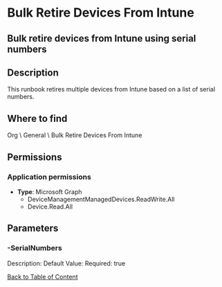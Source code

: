 # Bulk Retire Devices From Intune

## Bulk retire devices from Intune using serial numbers

## Description
This runbook retires multiple devices from Intune based on a list of serial numbers.

## Where to find
Org \ General \ Bulk Retire Devices From Intune

## Permissions
### Application permissions
- **Type**: Microsoft Graph
  - DeviceManagementManagedDevices.ReadWrite.All
  - Device.Read.All


## Parameters
### -SerialNumbers
Description: 
Default Value: 
Required: true


[Back to Table of Content](../../../README.md)

